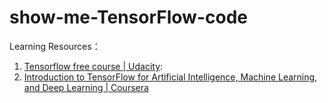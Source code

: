 # show-me-TensorFlow-code

Learning Resources：

 1. [Tensorflow free course | Udacity](https://classroom.udacity.com/courses/ud187): 
 2. [Introduction to TensorFlow for Artificial Intelligence, Machine Learning, and Deep Learning | Coursera](https://www.coursera.org/learn/introduction-tensorflow)
